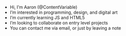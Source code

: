 - Hi, I’m Aaron (@ContentVariable)
- I’m interested in programming, design, and digital art
- I’m currently learning JS and HTML5
- I’m looking to collaborate on entry level projects
- You can contact me via email, or just by leaving a note

